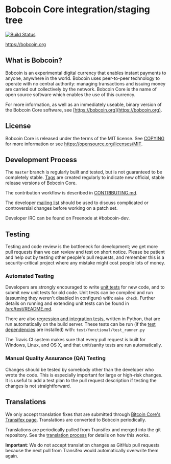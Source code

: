 Bobcoin Core integration/staging tree
=====================================

[![Build Status](https://travis-ci.org/bobcoin-project/bobcoin.svg?branch=master)](https://travis-ci.org/bobcoin-project/bobcoin)

https://bobcoin.org

What is Bobcoin?
----------------

Bobcoin is an experimental digital currency that enables instant payments to
anyone, anywhere in the world. Bobcoin uses peer-to-peer technology to operate
with no central authority: managing transactions and issuing money are carried
out collectively by the network. Bobcoin Core is the name of open source
software which enables the use of this currency.

For more information, as well as an immediately useable, binary version of
the Bobcoin Core software, see [https://bobcoin.org](https://bobcoin.org).

License
-------

Bobcoin Core is released under the terms of the MIT license. See [COPYING](COPYING) for more
information or see https://opensource.org/licenses/MIT.

Development Process
-------------------

The `master` branch is regularly built and tested, but is not guaranteed to be
completely stable. [Tags](https://github.com/bobcoin-project/bobcoin/tags) are created
regularly to indicate new official, stable release versions of Bobcoin Core.

The contribution workflow is described in [CONTRIBUTING.md](CONTRIBUTING.md).

The developer [mailing list](https://groups.google.com/forum/#!forum/bobcoin-dev)
should be used to discuss complicated or controversial changes before working
on a patch set.

Developer IRC can be found on Freenode at #bobcoin-dev.

Testing
-------

Testing and code review is the bottleneck for development; we get more pull
requests than we can review and test on short notice. Please be patient and help out by testing
other people's pull requests, and remember this is a security-critical project where any mistake might cost people
lots of money.

### Automated Testing

Developers are strongly encouraged to write [unit tests](src/test/README.md) for new code, and to
submit new unit tests for old code. Unit tests can be compiled and run
(assuming they weren't disabled in configure) with: `make check`. Further details on running
and extending unit tests can be found in [/src/test/README.md](/src/test/README.md).

There are also [regression and integration tests](/test), written
in Python, that are run automatically on the build server.
These tests can be run (if the [test dependencies](/test) are installed) with: `test/functional/test_runner.py`

The Travis CI system makes sure that every pull request is built for Windows, Linux, and OS X, and that unit/sanity tests are run automatically.

### Manual Quality Assurance (QA) Testing

Changes should be tested by somebody other than the developer who wrote the
code. This is especially important for large or high-risk changes. It is useful
to add a test plan to the pull request description if testing the changes is
not straightforward.

Translations
------------

We only accept translation fixes that are submitted through [Bitcoin Core's Transifex page](https://www.transifex.com/projects/p/bitcoin/).
Translations are converted to Bobcoin periodically.

Translations are periodically pulled from Transifex and merged into the git repository. See the
[translation process](doc/translation_process.md) for details on how this works.

**Important**: We do not accept translation changes as GitHub pull requests because the next
pull from Transifex would automatically overwrite them again.
